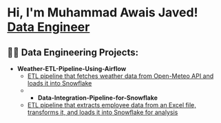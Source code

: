 <h1>Hi, I'm Muhammad Awais Javed! <br/><a href="https://github.com/joshmadakor1">Data Engineer</a> <a href="https://www.linkedin.com/in/awaisjvd/"></a></h1>
<h2>👨‍💻 Data Engineering Projects:</h2>

- <b>Weather-ETL-Pipeline-Using-Airflow</b>
  - [ETL pipeline that fetches weather data from Open-Meteo API and loads it into Snowflake](https://github.com/awsjvd/Weather-ETL-pipeline)
  - - <b>Data-Integration-Pipeline-for-Snowflake</b>
  - [ETL pipeline that extracts employee data from an Excel file, transforms it, and loads it into Snowflake for analysis](https://github.com/awsjvd/Data-Integration-Pipeline-for-Snowflake)
